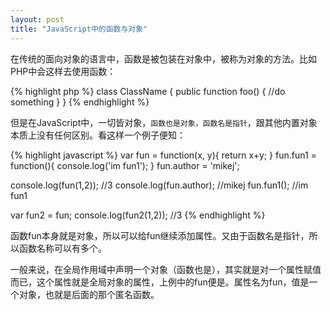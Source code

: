 ```yaml
---
layout: post
title: "JavaScript中的函数与对象"
---
```


在传统的面向对象的语言中，函数是被包装在对象中，被称为对象的方法。比如PHP中会这样去使用函数：

{% highlight php %}
class ClassName
{
	public function foo()
	{
		//do something
	}
}
{% endhighlight %}

但是在JavaScript中，一切皆对象，`函数也是对象，函数名是指针`，跟其他内置对象本质上没有任何区别。看这样一个例子便知：

{% highlight javascript %}
var fun = function(x, y){
	return x+y;
}
fun.fun1 = function(){
    console.log('im fun1');
}
fun.author = 'mikej';

console.log(fun(1,2));		//3
console.log(fun.author);	//mikej
fun.fun1();		//im fun1

var fun2 = fun;
console.log(fun2(1,2));		//3
{% endhighlight %}

函数fun本身就是对象，所以可以给fun继续添加属性。又由于函数名是指针，所以函数名称可以有多个。

一般来说，在全局作用域中声明一个对象（函数也是），其实就是对一个属性赋值而已，这个属性就是全局对象的属性，上例中的fun便是。属性名为fun，值是一个对象，也就是后面的那个匿名函数。
